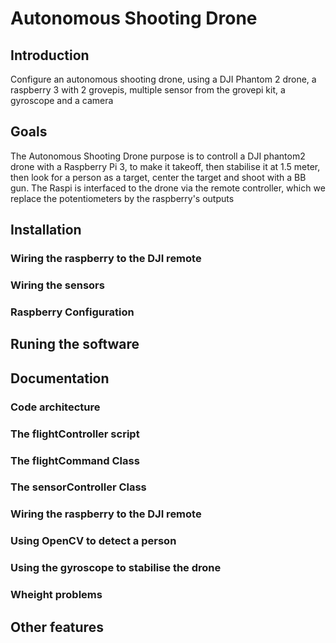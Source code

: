 # Autonomous Shooting Drone
## Introduction
Configure an autonomous shooting drone, using a DJI Phantom 2 drone, a raspberry 3 with 2 grovepis, multiple sensor from the grovepi kit, a gyroscope and a camera

## Goals
The Autonomous Shooting Drone purpose is to controll a DJI phantom2 drone with a Raspberry Pi 3, to make it takeoff, then stabilise it at 1.5 meter, then look for a person as a target, center the target and shoot with a BB gun. The Raspi is interfaced to the drone via the remote controller, which we replace the potentiometers by the raspberry's outputs

## Installation
### Wiring the raspberry to the DJI remote

### Wiring the sensors

### Raspberry Configuration

## Runing the software

###

## Documentation
### Code architecture

### The flightController script

### The flightCommand Class

### The sensorController Class

### Wiring the raspberry to the DJI remote

### Using OpenCV to detect a person

### Using the gyroscope to stabilise the drone

### Wheight problems

## Other features

